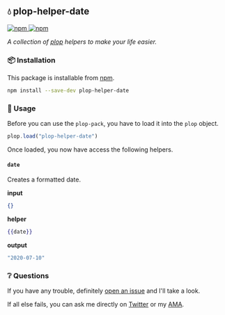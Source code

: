## 💧 plop-helper-date

<a href="https://npmjs.com/package/plop-helper-date">
    <img alt="npm" src="https://img.shields.io/npm/v/plop-helper-date.svg?style=flat-square">
</a>

<a href="https://npmjs.com/package/plop-helper-date">
    <img alt="npm" src="https://img.shields.io/npm/dt/plop-helper-date?style=flat-square">
</a>

_A collection of [plop][plop] helpers to make your life easier._

### 📦 Installation

This package is installable from [npm][npm].

```bash
npm install --save-dev plop-helper-date
```

### 🥑 Usage

Before you can use the `plop-pack`, you have to load it into the `plop` object.

```javascript
plop.load("plop-helper-date")
```

Once loaded, you now have access the following helpers.

#### `date`

Creates a formatted date.

**input**

```json
{}
```

**helper**

```handlebars
{{date}}
```

**output**

```javascript
"2020-07-10"
```

### ❔ Questions

If you have any trouble, definitely [open an issue][issue] and I'll take a look.

If all else fails, you can ask me directly on [Twitter][twitter] or my [AMA][ama].

[plop]: https://plopjs.com
[npm]: https://npmjs.com
[bradgarropy]: https://bradgarropy.com
[issue]: https://github.com/bradgarropy/plop-helper-date/issues
[twitter]: https://twitter.com/bradgarropy
[ama]: https://github.com/bradgarropy/ama
